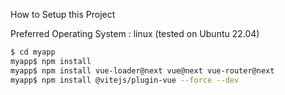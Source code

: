How to Setup this Project


Preferred Operating System : linux (tested on Ubuntu 22.04)







```bash
$ cd myapp
myapp$ npm install
myapp$ npm install vue-loader@next vue@next vue-router@next
myapp$ npm install @vitejs/plugin-vue --force --dev

```
